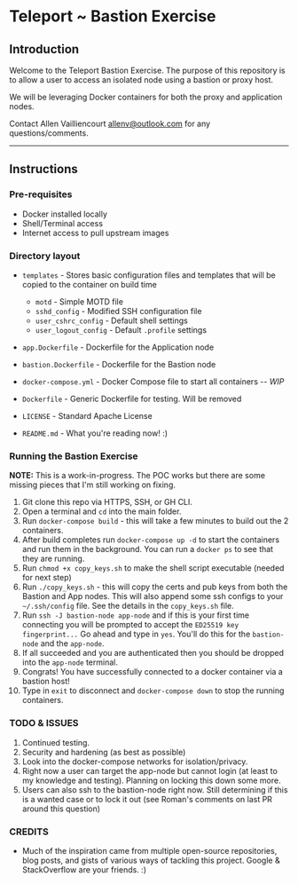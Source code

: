 # Teleport ~ Bastion Exercise

## Introduction

Welcome to the Teleport Bastion Exercise. The purpose of this repository is to allow a user to access an isolated node using a bastion or proxy host.

We will be leveraging Docker containers for both the proxy and application nodes.

Contact Allen Vailliencourt <allenv@outlook.com> for any questions/comments.

***

## Instructions

### Pre-requisites
- Docker installed locally
- Shell/Terminal access
- Internet access to pull upstream images

### Directory layout
* `templates` - Stores basic configuration files and templates that will be copied to the container on build time

    * `motd` - Simple MOTD file
    * `sshd_config` - Modified SSH configuration file
    * `user_cshrc_config` - Default shell settings
    * `user_logout_config` - Default `.profile` settings

* `app.Dockerfile` - Dockerfile for the Application node
* `bastion.Dockerfile` - Dockerfile for the Bastion node
* `docker-compose.yml` - Docker Compose file to start all containers -- _WIP_
* `Dockerfile` - Generic Dockerfile for testing. Will be removed
* `LICENSE` - Standard Apache License
* `README.md` - What you're reading now! :)

### Running the Bastion Exercise

**NOTE:** This is a work-in-progress. The POC works but there are some missing pieces that I'm still working on fixing.

1. Git clone this repo via HTTPS, SSH, or GH CLI.
2. Open a terminal and `cd` into the main folder.
3. Run `docker-compose build` - this will take a few minutes to build out the 2 containers.
4. After build completes run `docker-compose up -d` to start the containers and run them in the background. You can run a `docker ps` to see that they are running.
5. Run `chmod +x copy_keys.sh` to make the shell script executable (needed for next step)
6. Run `./copy_keys.sh` - this will copy the certs and pub keys from both the Bastion and App nodes. This will also append some ssh configs to your `~/.ssh/config` file. See the details in the `copy_keys.sh` file.
7. Run `ssh -J bastion-node app-node` and if this is your first time connecting you will be prompted to accept the `ED25519 key fingerprint...` Go ahead and type in `yes`. You'll do this for the `bastion-node` and the `app-node`.
8. If all succeeded and you are authenticated then you should be dropped into the `app-node` terminal. 
9. Congrats! You have successfully connected to a docker container via a bastion host!
10. Type in `exit` to disconnect and `docker-compose down` to stop the running containers.

### TODO & ISSUES

1. Continued testing.
2. Security and hardening (as best as possible)
3. Look into the docker-compose networks for isolation/privacy.
4. Right now a user can target the app-node but cannot login (at least to my knowledge and testing). Planning on locking this down some more.
5. Users can also ssh to the bastion-node right now. Still determining if this is a wanted case or to lock it out (see Roman's comments on last PR around this question)

### CREDITS

* Much of the inspiration came from multiple open-source repositories, blog posts, and gists of various ways of tackling this project. Google & StackOverflow are your friends. :)